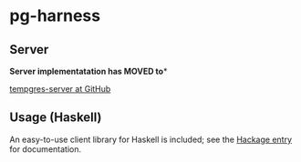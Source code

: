# pg-harness

## Server

**Server implementatation has MOVED to***

[tempgres-server at GitHub](https://github.com/ClockworkConsulting/tempgres-server)


## Usage (Haskell)

An easy-to-use client library for Haskell is included; see
the [Hackage entry](http://hackage.haskell.org/package/pg-harness-client)
for documentation.

